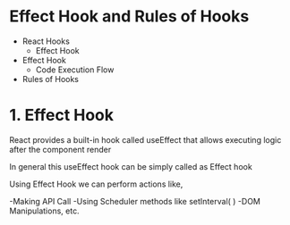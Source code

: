 # Effect Hook and Rules of Hooks

- React Hooks
  - Effect Hook
- Effect Hook
  - Code Execution Flow
- Rules of Hooks

# 1. Effect Hook
React provides a built-in hook called useEffect that allows executing logic after the component render

In general this useEffect hook can be simply called as Effect hook

Using Effect Hook we can perform actions like,

-Making API Call
-Using Scheduler methods like setInterval( )
-DOM Manipulations, etc.
